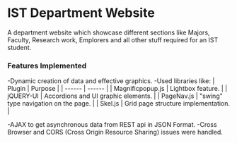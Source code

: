 # IST Department Website

A department website which showcase different sections like Majors, Faculty, Research work, Emplorers and all other stuff required for an IST student.
### Features Implemented
-Dynamic creation of data and effective graphics.
-Used libraries like:
| Plugin | Purpose |
| ------ | ------ |
| Magnificpopup.js | Lightbox feature. |
| jQUERY-UI | Accordions and UI graphic elements. |
| PageNav.js | "swing" type navigation on the page. |
| Skel.js | Grid page structure implementation. |

-AJAX to get asynchronous data from REST api in JSON Format.
-Cross Browser and CORS (Cross Origin Resource Sharing) issues were handled.

